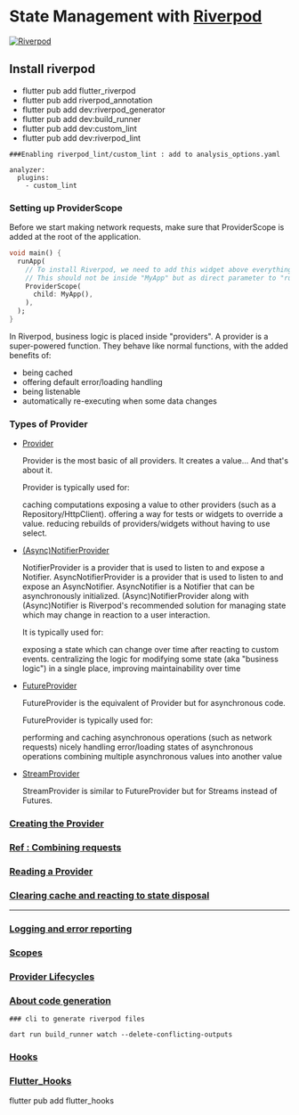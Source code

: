 # State Management with [Riverpod](https://riverpod.dev/docs/introduction/getting_started)

[![Riverpod](https://i.ytimg.com/vi_webp/BJtQ0dfI-RA/sddefault.webp)](https://www.youtube.com/watch?v=BJtQ0dfI-RA)

## Install riverpod

* flutter pub add flutter_riverpod
* flutter pub add riverpod_annotation
* flutter pub add dev:riverpod_generator
* flutter pub add dev:build_runner
* flutter pub add dev:custom_lint
* flutter pub add dev:riverpod_lint

```code
###Enabling riverpod_lint/custom_lint : add to analysis_options.yaml

analyzer:
  plugins:
    - custom_lint
```

### Setting up ProviderScope

Before we start making network requests, make sure that ProviderScope is added at the root of the application.

```dart
void main() {
  runApp(
    // To install Riverpod, we need to add this widget above everything else.
    // This should not be inside "MyApp" but as direct parameter to "runApp".
    ProviderScope(
      child: MyApp(),
    ),
  );
}
```

In Riverpod, business logic is placed inside "providers".
A provider is a super-powered function. They behave like normal functions, with the added benefits of:

* being cached
* offering default error/loading handling
* being listenable
* automatically re-executing when some data changes

### Types of Provider

* [Provider](https://riverpod.dev/docs/providers/provider)
  
  Provider is the most basic of all providers. It creates a value... And that's about it.

  Provider is typically used for:

  caching computations
  exposing a value to other providers (such as a Repository/HttpClient).
  offering a way for tests or widgets to override a value.
  reducing rebuilds of providers/widgets without having to use select.

* [(Async)NotifierProvider](https://riverpod.dev/docs/providers/notifier_provider)

  NotifierProvider is a provider that is used to listen to and expose a Notifier.
  AsyncNotifierProvider is a provider that is used to listen to and expose an AsyncNotifier. AsyncNotifier is a Notifier that can be asynchronously initialized.
  (Async)NotifierProvider along with (Async)Notifier is Riverpod's recommended solution for managing state which may change in reaction to a user interaction.

  It is typically used for:

  exposing a state which can change over time after reacting to custom events.
  centralizing the logic for modifying some state (aka "business logic") in a single place, improving maintainability over time

* [FutureProvider](https://riverpod.dev/docs/providers/future_provider)

  FutureProvider is the equivalent of Provider but for asynchronous code.

  FutureProvider is typically used for:

  performing and caching asynchronous operations (such as network requests)
  nicely handling error/loading states of asynchronous operations
  combining multiple asynchronous values into another value

* [StreamProvider](https://riverpod.dev/docs/providers/stream_provider)

  StreamProvider is similar to FutureProvider but for Streams instead of Futures.

### [Creating the Provider](https://riverpod.dev/docs/essentials/first_request#creating-the-provider)

### [Ref : Combining requests](https://riverpod.dev/docs/essentials/combining_requests)

### [Reading a Provider](https://riverpod.dev/docs/concepts/reading)

### [Clearing cache and reacting to state disposal](https://riverpod.dev/docs/essentials/auto_dispose)

---

### [Logging and error reporting](https://riverpod.dev/docs/essentials/provider_observer)

### [Scopes](https://riverpod.dev/docs/concepts/scopes)

### [Provider Lifecycles](https://riverpod.dev/docs/concepts/provider_lifecycles)

### [About code generation](https://riverpod.dev/docs/concepts/about_code_generation)

  ```code
  ### cli to generate riverpod files

  dart run build_runner watch --delete-conflicting-outputs
  ```

### [Hooks](https://riverpod.dev/docs/concepts/about_hooks)

### [Flutter_Hooks](https://pub.dev/packages/flutter_hooks)

flutter pub add flutter_hooks
